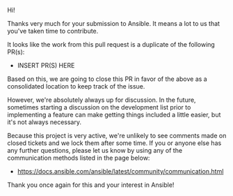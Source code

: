Hi!

Thanks very much for your submission to Ansible.  It means a lot to us that you've taken time to contribute.

It looks like the work from this pull request is a duplicate of the following PR(s):

* INSERT PR(S) HERE

Based on this, we are going to close this PR in favor of the above as a consolidated location to keep track of the issue.

However, we're absolutely always up for discussion.
In the future, sometimes starting a discussion on the development list prior to implementing a feature
 can make getting things included a little easier, but it's not always necessary.

Because this project is very active, we're unlikely to see comments made on closed tickets and we lock them after some time.
If you or anyone else has any further questions, please let us know by using any of the communication methods listed in the page below:

* <https://docs.ansible.com/ansible/latest/community/communication.html>

Thank you once again for this and your interest in Ansible!
